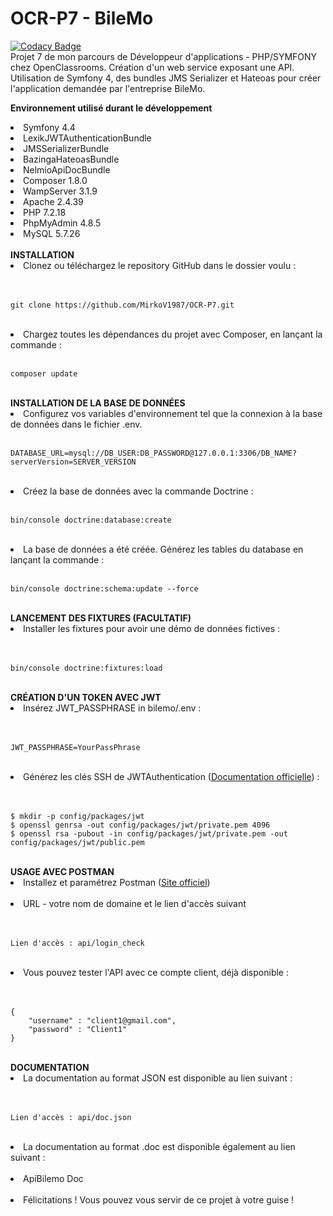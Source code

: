 # OCR-P7 - BileMo<br/>
[![Codacy Badge](https://app.codacy.com/project/badge/Grade/d19c9088cfce4bef915def020dbc7f9f)](https://www.codacy.com/manual/MirkoV1987/OCR-P7?utm_source=github.com&amp;utm_medium=referral&amp;utm_content=MirkoV1987/OCR-P7&amp;utm_campaign=Badge_Grade)</br>
Projet 7 de mon parcours de Développeur d'applications - PHP/SYMFONY chez OpenClassrooms. Création d'un web service exposant une API. Utilisation de Symfony 4, des bundles JMS Serializer et Hateoas pour créer l'application demandée par l'entreprise BileMo.

<b>Environnement utilisé durant le développement</b>
<li>Symfony 4.4</li>
<li>LexikJWTAuthenticationBundle</li>
<li>JMSSerializerBundle</li>
<li>BazingaHateoasBundle</li>
<li>NelmioApiDocBundle</li>
<li>Composer 1.8.0</li>
<li>WampServer 3.1.9</li>
<li>Apache 2.4.39</li>
<li>PHP 7.2.18</li>
<li>PhpMyAdmin 4.8.5</li> 
<li>MySQL 5.7.26</li>
<br/>
<b>INSTALLATION</b>
</br>
<li>Clonez ou téléchargez le repository GitHub dans le dossier voulu :</li></br>
</br>

    git clone https://github.com/MirkoV1987/OCR-P7.git
</br>
<li>Chargez toutes les dépendances du projet avec Composer, en lançant la commande :</li>
</br>

    composer update
</br>
<b>INSTALLATION DE LA BASE DE DONNÉES</b>
<li>Configurez vos variables d'environnement tel que la connexion à la base de données dans le fichier .env.</li>
</br>

    DATABASE_URL=mysql://DB_USER:DB_PASSWORD@127.0.0.1:3306/DB_NAME?serverVersion=SERVER_VERSION
</br>
<li>Créez la base de données avec la commande Doctrine :</li>
</br>

    bin/console doctrine:database:create
</br>
<li>La base de données a été créée. Générez les tables du database en lançant la commande :</li>
</br>

    bin/console doctrine:schema:update --force
</br>
<b>LANCEMENT DES FIXTURES (FACULTATIF)</b>
<li>Installer les fixtures pour avoir une démo de données fictives :</li></br>
</br>

    bin/console doctrine:fixtures:load
</br>
<b>CRÉATION D'UN TOKEN AVEC JWT</b>
<li>Insérez JWT_PASSPHRASE in bilemo/.env :</li></br>
</br>

    JWT_PASSPHRASE=YourPassPhrase
</br>
<li>Générez les clés SSH de JWTAuthentication (<a href="https://github.com/lexik/LexikJWTAuthenticationBundle/blob/master/Resources/doc/index.md#installation" target="_blank">Documentation officielle</a>) :</li></br>
</br>

    $ mkdir -p config/packages/jwt
    $ openssl genrsa -out config/packages/jwt/private.pem 4096
    $ openssl rsa -pubout -in config/packages/jwt/private.pem -out config/packages/jwt/public.pem
</br>
<b>USAGE AVEC POSTMAN</b>
<li>Installez et paramétrez Postman (<a href="https://www.postman.com/" target="_blank">Site officiel</a>)</li></br>
<li>URL - votre nom de domaine et le lien d'accès suivant</li></br>
</br>

    Lien d'accès : api/login_check
</br>
<li>Vous pouvez tester l'API avec ce compte client, déjà disponible :</li></br>
</br>

    {
        "username" : "client1@gmail.com",
        "password" : "Client1"
    }
</br>
<b>DOCUMENTATION</b>
<li>La documentation au format JSON est disponible au lien suivant :</li></br>
</br>

    Lien d'accès : api/doc.json
</br>
<li>La documentation au format .doc est disponible également au lien suivant :</li></br>
<li><a href="https://docs.google.com/document/d/e/2PACX-1vSOs8dqK1kCZbIdIXoOmpMFlEFMuyLe4UhXIhm0weshPon2HFZ-l1t6aHXNpxe_eUK8L5civno3213I/pub" target="_blank"></a>ApiBilemo Doc</li>
</br>
<li>Félicitations ! Vous pouvez vous servir de ce projet à votre guise !</li>
